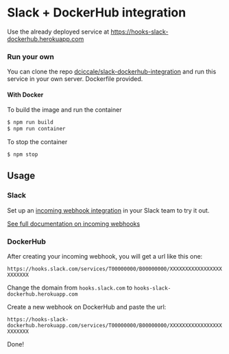 # Slack + DockerHub integration

Use the already deployed service at https://hooks-slack-dockerhub.herokuapp.com

### Run your own

You can clone the repo [dciccale/slack-dockerhub-integration](https://github.com/dciccale/slack-dockerhub-integration) and run this service in your own server. Dockerfile provided.

#### With Docker

To build the image and run the container

```sh
$ npm run build
$ npm run container
```

To stop the container

```sh
$ npm stop
```

## Usage

### Slack

Set up an [incoming webhook integration](https://my.slack.com/services/new/incoming-webhook/) in your Slack team to try it out.

[See full documentation on incoming webhooks](https://api.slack.com/incoming-webhooks)

### DockerHub

After creating your incoming webhook, you will get a url like this one:

`https://hooks.slack.com/services/T00000000/B00000000/XXXXXXXXXXXXXXXXXXXXXXXX`

Change the domain from `hooks.slack.com` to `hooks-slack-dockerhub.herokuapp.com`

Create a new webhook on DockerHub and paste the url:

`https://hooks-slack-dockerhub.herokuapp.com/services/T00000000/B00000000/XXXXXXXXXXXXXXXXXXXXXXXX`

Done!
